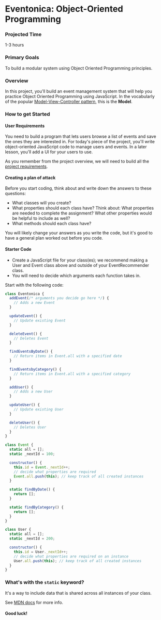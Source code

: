 # Eventonica: Object-Oriented Programming

### Projected Time

1-3 hours

### Primary Goals

To build a modular system using Object Oriented Programming principles.

### Overview

In this project, you'll build an event management system that will help you practice Object Oriented Programming using JavaScript. In the vocabularly of the popular [Model-View-Controller pattern](https://en.wikipedia.org/wiki/Model%E2%80%93view%E2%80%93controller), this is the **Model**.

### How to get Started

#### User Requirements

You need to build a program that lets users browse a list of events and save the ones they are interested in. For today's piece of the project, you'll write object-oriented JavaScript code to manage users and events. In a later lesson, you'll add a UI for your users to use.

As you remember from the project overview, we will need to build all the [project requirements](./README.md#project-requirements).

#### Creating a plan of attack

Before you start coding, think about and write down the answers to these questions:

- What classes will you create?
- What properties should each class have? Think about: What properties are needed to complete the assignment? What other properties would be helpful to include as well?
- What methods should each class have?

You will likely change your answers as you write the code, but it's good to have a general plan worked out before you code.

#### Starter Code

- Create a JavaScript file for your class(es); we recommend making a User and Event class above and outside of your EventRecommender class. 
- You will need to decide which arguments each function takes in.

Start with the following code:

```javascript
class Eventonica {
  addEvent(/* arguments you decide go here */) {
    // Adds a new Event
  }

  updateEvent() {
    // Update existing Event
  }

  deleteEvent() {
    // Deletes Event
  }

  findEventsByDate() {
    // Return items in Event.all with a specified date
  }

  findEventsbyCategory() {
    // Return items in Event.all with a specified category
  }

  addUser() {
    // Adds a new User
  }

  updateUser() {
    // Update existing User
  }

  deleteUser() {
    // Deletes User
  }
}

class Event {
  static all = [];
  static _nextId = 100;

  constructor() {
    this.id = Event._nextId++;
    // decide what properties are required
    Event.all.push(this); // keep track of all created instances
  }

  static findByDate() {
    return [];
  }

  static findByCategory() {
    return [];
  }
}

class User {
  static all = [];
  static _nextId = 200;

  constructor() {
    this.id = User._nextId++;
    // decide what properties are required on an instance
    User.all.push(this); // keep track of all created instances
  }
}
```

### What's with the `static` keyword?

It's a way to include data that is shared across all instances of your class.

See [MDN docs](https://developer.mozilla.org/en-US/docs/Web/JavaScript/Reference/Classes/static) for more info.

#### Good luck!
